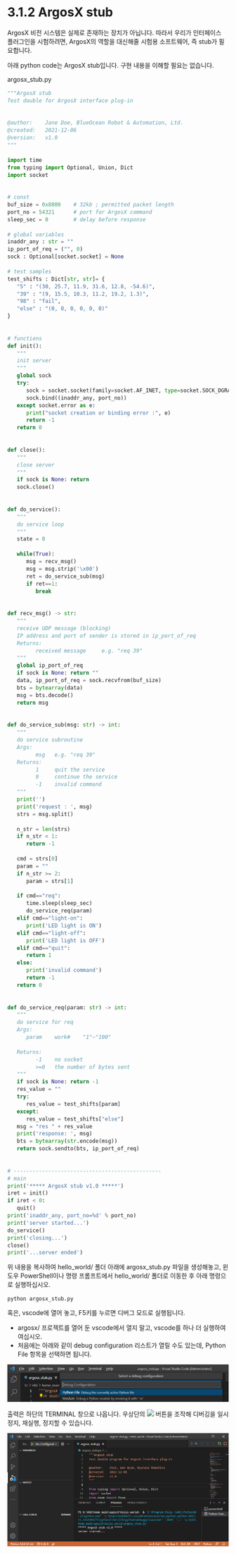 # 3.1.2 ArgosX stub

ArgosX 비전 시스템은 실제로 존재하는 장치가 아닙니다. 따라서 우리가 인터페이스 플러그인을 시험하려면, ArgosX의 역할을 대신해줄 시험용 소프트웨어, 즉 stub가 필요합니다.

아래 python code는 ArgosX stub입니다. 구현 내용을 이해할 필요는 없습니다.

argosx_stub.py
``` python
"""ArgosX stub
Test double for ArgosX interface plug-in
 
 
@author:    Jane Doe, BlueOcean Robot & Automation, Ltd.
@created:   2021-12-06
@version:   v1.0
"""
 
import time
from typing import Optional, Union, Dict
import socket
 
 
# const
buf_size = 0x8000    # 32kb ; permitted packet length
port_no = 54321      # port for ArgosX command
sleep_sec = 0        # delay before response
 
# global variables
inaddr_any : str = ""
ip_port_of_req = ("", 0)
sock : Optional[socket.socket] = None
 
# test samples
test_shifts : Dict[str, str]= {
   "5" : "(30, 25.7, 11.9, 31.6, 12.8, -54.6)",
   "39" : "(9, 15.5, 10.3, 11.2, 19.2, 1.3)",
   "98" : "fail",
   "else" : "(0, 0, 0, 0, 0, 0)"
}
 
 
# functions
def init():
   """
   init server
   """
   global sock
   try:
      sock = socket.socket(family=socket.AF_INET, type=socket.SOCK_DGRAM)
      sock.bind((inaddr_any, port_no))
   except socket.error as e:
      print("socket creation or binding error :", e)
      return -1
   return 0
 
 
def close():
   """
   close server
   """
   if sock is None: return
   sock.close()
 
 
def do_service():
   """
   do service loop
   """
   state = 0
    
   while(True):
      msg = recv_msg()
      msg = msg.strip('\x00')
      ret = do_service_sub(msg)
      if ret==1:
         break
 
 
def recv_msg() -> str:
   """
   receive UDP message (blocking)
   IP address and port of sender is stored in ip_port_of_req
   Returns:
         received message     e.g. "req 39"
   """
   global ip_port_of_req
   if sock is None: return ""
   data, ip_port_of_req = sock.recvfrom(buf_size)
   bts = bytearray(data)
   msg = bts.decode()
   return msg
 
 
def do_service_sub(msg: str) -> int:
   """
   do service subroutine
   Args:
         msg   e.g. "req 39"
   Returns:
         1     quit the service
         0     continue the service
         -1    invalid command  
   """
   print('')
   print('request : ', msg)
   strs = msg.split()
       
   n_str = len(strs)
   if n_str < 1:
      return -1
    
   cmd = strs[0]
   param = ""
   if n_str >= 2:
      param = strs[1]
    
   if cmd=="req":
      time.sleep(sleep_sec)
      do_service_req(param)
   elif cmd=="light-on":
      print('LED light is ON')
   elif cmd=="light-off":
      print('LED light is OFF')
   elif cmd=="quit":
      return 1
   else:
      print('invalid command')
      return -1
   return 0
 
 
def do_service_req(param: str) -> int:
   """
   do service for req
   Args:
      param    work#    "1"~"100"
 
   Returns:
         -1    no socket
         >=0   the number of bytes sent
   """
   if sock is None: return -1
   res_value = ""
   try:
      res_value = test_shifts[param]
   except:
      res_value = test_shifts["else"]
   msg = "res " + res_value
   print('response: ', msg)
   bts = bytearray(str.encode(msg))
   return sock.sendto(bts, ip_port_of_req)
    
 
# -----------------------------------------------
# main
print('***** ArgosX stub v1.0 *****')
iret = init()
if iret < 0:
   quit()
print('inaddr_any, port_no=%d' % port_no)
print('server started...')
do_service()
print('closing...')
close()
print('...server ended')
```

위 내용을 복사하여 hello_world/ 폴더 아래에 argosx_stub.py 파일을 생성해놓고, 윈도우 PowerShell이나 명령 프롬프트에서  hello_world/ 폴더로 이동한 후 아래 명령으로 실행하십시오.
```
python argosx_stub.py
```

혹은,  vscode에 열어 놓고, F5키를 누르면 디버그 모드로 실행됩니다.

- argosx/ 프로젝트를 열어 둔 vscode에서 열지 말고, vscode를 하나 더 실행하여 여십시오.
- 처음에는 아래와 같이 debug configuration 리스트가 열릴 수도 있는데, Python File 항목을 선택하면 됩니다.

![](../../_assets/image_24.png)

출력은 하단의 TERMINAL 창으로 나옵니다. 우상단의 ![](../_assets/image_25.png) 버튼을 조작해 디버깅을 일시정지, 재실행, 정지할 수 있습니다.

![](../../_assets/image_26.png)